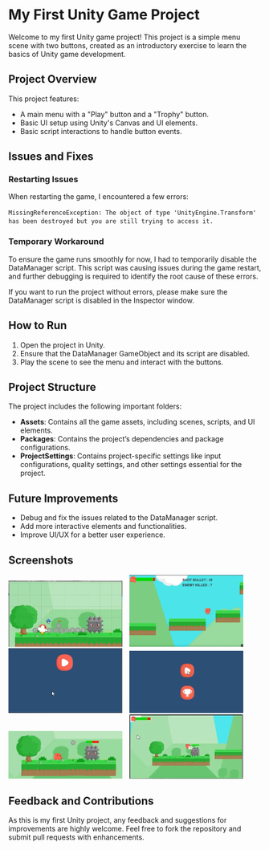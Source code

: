 # My First Unity Game Project
Welcome to my first Unity game project! This project is a simple menu scene with two buttons, created as an introductory exercise to learn the basics of Unity game development.

## Project Overview
This project features:

* A main menu with a "Play" button and a "Trophy" button.
* Basic UI setup using Unity's Canvas and UI elements.
* Basic script interactions to handle button events.

## Issues and Fixes
### Restarting Issues
When restarting the game, I encountered a few errors:

`MissingReferenceException: The object of type 'UnityEngine.Transform' has been destroyed but you are still trying to access it.`

### Temporary Workaround
To ensure the game runs smoothly for now, I had to temporarily disable the DataManager script. This script was causing issues during the game restart, and further debugging is required to identify the root cause of these errors.

If you want to run the project without errors, please make sure the DataManager script is disabled in the Inspector window.

## How to Run
1. Open the project in Unity.
2. Ensure that the DataManager GameObject and its script are disabled.
3. Play the scene to see the menu and interact with the buttons.

## Project Structure
The project includes the following important folders:
* **Assets**: Contains all the game assets, including scenes, scripts, and UI elements.
* **Packages**: Contains the project’s dependencies and package configurations.
* **ProjectSettings**: Contains project-specific settings like input configurations, quality settings, and other settings essential for the project.

## Future Improvements
* Debug and fix the issues related to the DataManager script.
* Add more interactive elements and functionalities.
* Improve UI/UX for a better user experience.

## Screenshots

<img src="./Screenshots/Screenshot%20from%202025-01-23%2011-18-58.png" alt="In Game" width="45%" style="display:inline-block; margin-right:10px;">
<img src="./Screenshots/Screenshot%20from%202025-01-23%2011-19-45.png" alt="In Game" width="45%" style="display:inline-block; margin-right:10px;">
<img src="./Screenshots/Screenshot%20from%202025-01-23%2012-31-53.png" alt="In Game 1" width="45%" style="display:inline-block; margin-right:10px;">
<img src="./Screenshots/Screenshot%20from%202025-01-23%2012-31-07.png" alt="In Game 2" width="45%" style="display:inline-block; margin-right:10px;">
<img src="./Screenshots/Screenshot%20from%202025-01-23%2012-30-31.png" alt="In Game 3" width="45%" style="display:inline-block; margin-right:10px;">
<img src="./Screenshots/Screenshot%20from%202025-01-23%2012-25-59.png" alt="In Game 4" width="45%" style="display:inline-block;">


## Feedback and Contributions
As this is my first Unity project, any feedback and suggestions for improvements are highly welcome. Feel free to fork the repository and submit pull requests with enhancements.
